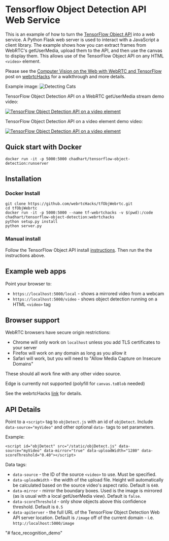 # Tensorflow Object Detection API Web Service

This is an example of how to turn the [TensorFlow Object API](https://github.com/tensorflow/models/tree/master/research/object_detection) into a web service. 
A Python Flask web server is used to interact with a JavaScript a client library. 
The example shows how you can extract frames from WebRTC's getUserMedia, upload them to the API, and then use the canvas to display them.
This allows use of the TensorFlow Object API on any HTML `<video>` element.

Please see the [Computer Vision on the Web with WebRTC and TensorFlow](https://webrtchacks.com/webrtc-cv-tensorflow/) post on 
[webrtcHacks](https://webrtchacks.com) for a walkthrough and more details.

Example image:
![Detecting Cats](https://webrtchacks.com/wp-content/uploads/2017/12/intro-graphic-3.png)

TensorFlow Object Detection API on a WebRTC getUserMedia stream demo video:

[![TensorFlow Object Detection API on a video element](https://img.youtube.com/vi/vzTXW0hGINM/0.jpg)](https://www.youtube.com/watch?v=vzTXW0hGINM)


TensorFlow Object Detection API on a video element demo video:

[![TensorFlow Object Detection API on a video element](https://img.youtube.com/vi/rNkb9vlW2QY/0.jpg)](https://www.youtube.com/watch?v=rNkb9vlW2QY)


## Quick start with Docker
```$xslt
docker run -it -p 5000:5000 chadhart/tensorflow-object-detection:runserver
```

## Installation
### Docker Install

```$xslt
git clone https://github.com/webrtcHacks/tfObjWebrtc.git
cd tfObjWebrtc
docker run -it -p 5000:5000 --name tf-webrtchacks -v $(pwd):/code chadhart/tensorflow-object-detection:webrtchacks
python setup.py install
python server.py
```

### Manual install

Follow the TensorFlow Object API install [instructions](https://github.com/tensorflow/models/blob/master/research/object_detection/g3doc/installation.md).
Then run the the instructions above.

## Example web apps

Point your browser to:
-  `https://localhost:5000/local` - shows a mirrored video from a webcam
- `https://localhost:5000/video` - shows object detection running on a HTML `<video>` tag

## Browser support

WebRTC browsers have secure origin restrictions: 
- Chrome will only work on `localhost` unless you add TLS certificates to your server
- Firefox will work on any domain as long as you allow it
- Safari will work, but you will need to "Allow Media Capture on Insecure Domains" 

These should all work fine with any other video source.


Edge is currently not supported (polyfill for `canvas.toBlob` needed)

See the webrtcHacks [link](https://webrtchacks.com/webrtc-cv-tensorflow/) for details.

## API Details

Point to a `<script>` tag to `objDetect.js` with an id of `objDetect`. Include `data-source="myVideo"` and other optional `data-` tags to set parameters.

Example:
```$xslt
<script id="objDetect" src="/static/objDetect.js" data-source="myVideo" data-mirror="true" data-uploadWidth="1280" data-scoreThreshold="0.40"></script>
```

Data tags:

- `data-source` - the ID of the source `<video>` to use. Must be specified.
- `data-uploadWidth` - the width of the upload file. Height will automatically be calculated based on the source video's aspect ratio. Default is `640`.
- `data-mirror` - mirror the boundary boxes. Used is the image is mirrored (as is usual with a local getUserMedia view). Default is `false`.
- `data-scoreThreshold` - only show objects above this confidence threshold. Default is `0.5`
 - `data-apiServer` - the full URL of the TensorFlow Object Detection Web API server location. Default is `/image` off of the current domain - 
 i.e. `http://localhost:5000/image`


"# face_recognition_demo" 
